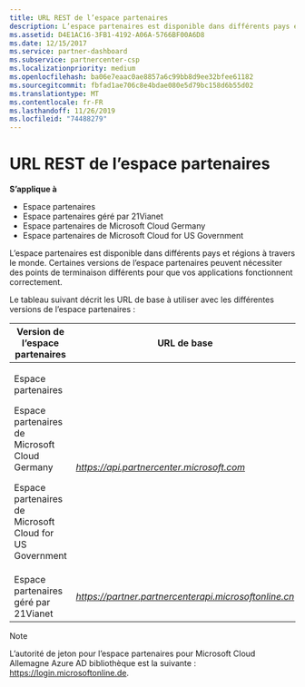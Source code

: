 ```yaml
---
title: URL REST de l’espace partenaires
description: L’espace partenaires est disponible dans différents pays et régions à travers le monde. Certaines versions de l’espace partenaires peuvent nécessiter des points de terminaison différents pour que vos applications fonctionnent correctement.
ms.assetid: D4E1AC16-3FB1-4192-A06A-5766BF00A6D8
ms.date: 12/15/2017
ms.service: partner-dashboard
ms.subservice: partnercenter-csp
ms.localizationpriority: medium
ms.openlocfilehash: ba06e7eaac0ae8857a6c99bb8d9ee32bfee61182
ms.sourcegitcommit: fbfad1ae706c8e4bdae080e5d79bc158d6b55d02
ms.translationtype: MT
ms.contentlocale: fr-FR
ms.lasthandoff: 11/26/2019
ms.locfileid: "74488279"
---
```

# <a name="partner-center-rest-urls"></a>URL REST de l’espace partenaires


**S’applique à**

- Espace partenaires
- Espace partenaires géré par 21Vianet
- Espace partenaires de Microsoft Cloud Germany
- Espace partenaires de Microsoft Cloud for US Government

L’espace partenaires est disponible dans différents pays et régions à travers le monde. Certaines versions de l’espace partenaires peuvent nécessiter des points de terminaison différents pour que vos applications fonctionnent correctement.

Le tableau suivant décrit les URL de base à utiliser avec les différentes versions de l’espace partenaires :

<table>
<colgroup>
<col style="width: 50%" />
<col style="width: 50%" />
</colgroup>
<thead>
<tr class="header">
<th>Version de l’espace partenaires</th>
<th>URL de base</th>
</tr>
</thead>
<tbody>
<tr class="odd">
<td><p>Espace partenaires</p>
<p>Espace partenaires de Microsoft Cloud Germany</p>
<p>Espace partenaires de Microsoft Cloud for US Government</p></td>
<td><em><a href="https://api.partnercenter.microsoft.com">https://api.partnercenter.microsoft.com</a></em></td>
</tr>
<tr class="even">
<td>Espace partenaires géré par 21Vianet</td>
<td><em><a href="https://partner.partnercenterapi.microsoftonline.cn">https://partner.partnercenterapi.microsoftonline.cn</a></em></td>
</tr>
</tbody>
</table>

 

>[!NOTE]
>L’autorité de jeton pour l’espace partenaires pour Microsoft Cloud Allemagne Azure AD bibliothèque est la suivante : https://login.microsoftonline.de.   

 

 

 




